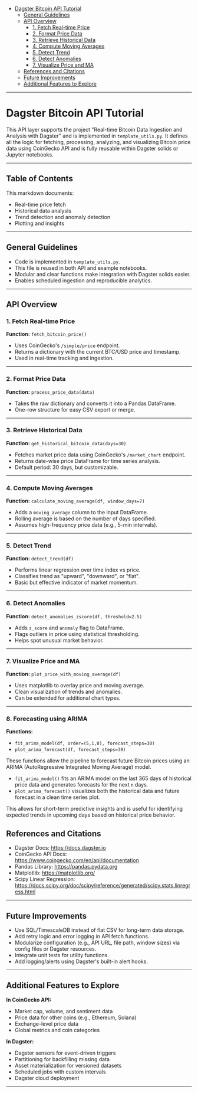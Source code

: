 <!-- toc -->

- [Dagster Bitcoin API Tutorial](#dagster-bitcoin-api-tutorial)
  * [General Guidelines](#general-guidelines)
  * [API Overview](#api-overview)
    + [1. Fetch Real-time Price](#1-fetch-real-time-price)
    + [2. Format Price Data](#2-format-price-data)
    + [3. Retrieve Historical Data](#3-retrieve-historical-data)
    + [4. Compute Moving Averages](#4-compute-moving-averages)
    + [5. Detect Trend](#5-detect-trend)
    + [6. Detect Anomalies](#6-detect-anomalies)
    + [7. Visualize Price and MA](#7-visualize-price-and-ma)
  * [References and Citations](#references-and-citations)
  * [Future Improvements](#future-improvements)
  * [Additional Features to Explore](#additional-features-to-explore)

<!-- tocstop -->

---

# Dagster Bitcoin API Tutorial

This API layer supports the project "Real-time Bitcoin Data Ingestion and Analysis with Dagster" and is implemented in `template_utils.py`. It defines all the logic for fetching, processing, analyzing, and visualizing Bitcoin price data using CoinGecko API and is fully reusable within Dagster solids or Jupyter notebooks.

---

## Table of Contents

This markdown documents:

- Real-time price fetch  
- Historical data analysis  
- Trend detection and anomaly detection  
- Plotting and insights 


---

## General Guidelines

- Code is implemented in `template_utils.py`.
- This file is reused in both API and example notebooks.
- Modular and clear functions make integration with Dagster solids easier.
- Enables scheduled ingestion and reproducible analytics.

---

## API Overview

### 1. Fetch Real-time Price

**Function:** `fetch_bitcoin_price()`

- Uses CoinGecko's `/simple/price` endpoint.  
- Returns a dictionary with the current BTC/USD price and timestamp.  
- Used in real-time tracking and ingestion.

---

### 2. Format Price Data

**Function:** `process_price_data(data)`

- Takes the raw dictionary and converts it into a Pandas DataFrame.  
- One-row structure for easy CSV export or merge.

---

### 3. Retrieve Historical Data

**Function:** `get_historical_bitcoin_data(days=30)`

- Fetches market price data using CoinGecko's `/market_chart` endpoint.  
- Returns date-wise price DataFrame for time series analysis.  
- Default period: 30 days, but customizable.

---

### 4. Compute Moving Averages

**Function:** `calculate_moving_average(df, window_days=7)`

- Adds a `moving_average` column to the input DataFrame.  
- Rolling average is based on the number of days specified.  
- Assumes high-frequency price data (e.g., 5-min intervals).

---

### 5. Detect Trend

**Function:** `detect_trend(df)`

- Performs linear regression over time index vs price.  
- Classifies trend as "upward", "downward", or "flat".  
- Basic but effective indicator of market momentum.

---

### 6. Detect Anomalies

**Function:** `detect_anomalies_zscore(df, threshold=2.5)`

- Adds `z_score` and `anomaly` flag to DataFrame.  
- Flags outliers in price using statistical thresholding.  
- Helps spot unusual market behavior.

---

### 7. Visualize Price and MA

**Function:** `plot_price_with_moving_average(df)`

- Uses matplotlib to overlay price and moving average.  
- Clean visualization of trends and anomalies.  
- Can be extended for additional chart types.

---

### 8. Forecasting using ARIMA

**Functions:**
- `fit_arima_model(df, order=(5,1,0), forecast_steps=30)`
- `plot_arima_forecast(df, forecast_steps=30)`

These functions allow the pipeline to forecast future Bitcoin prices using an ARIMA (AutoRegressive Integrated Moving Average) model.

- `fit_arima_model()` fits an ARIMA model on the last 365 days of historical price data and generates forecasts for the next `n` days.
- `plot_arima_forecast()` visualizes both the historical data and future forecast in a clean time series plot.

This allows for short-term predictive insights and is useful for identifying expected trends in upcoming days based on historical price behavior.


## References and Citations

- Dagster Docs: https://docs.dagster.io  
- CoinGecko API Docs: https://www.coingecko.com/en/api/documentation  
- Pandas Library: https://pandas.pydata.org  
- Matplotlib: https://matplotlib.org/  
- Scipy Linear Regression: https://docs.scipy.org/doc/scipy/reference/generated/scipy.stats.linregress.html

---

## Future Improvements

- Use SQL/TimescaleDB instead of flat CSV for long-term data storage.  
- Add retry logic and error logging in API fetch functions.  
- Modularize configuration (e.g., API URL, file path, window sizes) via config files or Dagster resources.  
- Integrate unit tests for utility functions.  
- Add logging/alerts using Dagster's built-in alert hooks.

---

## Additional Features to Explore

**In CoinGecko API:**

- Market cap, volume, and sentiment data  
- Price data for other coins (e.g., Ethereum, Solana)  
- Exchange-level price data  
- Global metrics and coin categories  

**In Dagster:**

- Dagster sensors for event-driven triggers  
- Partitioning for backfilling missing data  
- Asset materialization for versioned datasets  
- Scheduled jobs with custom intervals  
- Dagster cloud deployment

---
